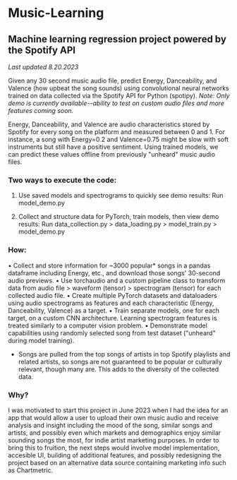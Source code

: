 # Music-Learning
## Machine learning regression project powered by the Spotify API

*Last updated 8.20.2023*

Given any 30 second music audio file, predict Energy, Danceability, and Valence (how upbeat the song sounds) using convolutional neural networks trained on data collected via the Spotify API for Python (spotipy). *Note: Only demo is currently available--ability to test on custom audio files and more features coming soon.*

Energy, Danceability, and Valence are audio characteristics stored by Spotify for every song on the platform and measured between 0 and 1. For instance, a song with Energy=0.2 and Valence=0.75 might be slow with soft instruments but still have a positive sentiment. Using trained models, we can predict these values offline from previously "unheard" music audio files.

### Two ways to execute the code:
1. Use saved models and spectrograms to quickly see demo results: 
   Run model_demo.py

2. Collect and structure data for PyTorch, train models, then view demo results:
   Run data_collection.py > data_loading.py > model_train.py > model_demo.py

### How:
• Collect and store information for ~3000 popular* songs in a pandas dataframe including Energy, etc., and download those songs' 30-second audio previews.
• Use torchaudio and a custom pipeline class to transform data from audio file > waveform (tensor) > spectrogram (tensor) for each collected audio file.
• Create multiple PyTorch datasets and dataloaders using audio spectrograms as features and each characteristic (Energy, Danceability, Valence) as a target.
• Train separate models, one for each target, on a custom CNN architecture. Learning spectrogram features is treated similarly to a computer vision problem.
• Demonstrate model capabilities using randomly selected song from test dataset ("unheard" during model training).

* Songs are pulled from the top songs of artists in top Spotify playlists and related artists, so songs are not guaranteed to be popular or culturally relevant, though many are. This adds to the diversity of the collected data.

### Why?
I was motivated to start this project in June 2023 when I had the idea for an app that would allow a user to upload their own music audio and receive analysis and insight including the mood of the song, similar songs and artists, and possibly even which markets and demographics enjoy similar sounding songs the most, for indie artist marketing purposes. In order to bring this to fruition, the next steps would involve model implementation, accesible UI, building of additional features, and possibly redesigning the project based on an alternative data source containing marketing info such as Chartmetric.
